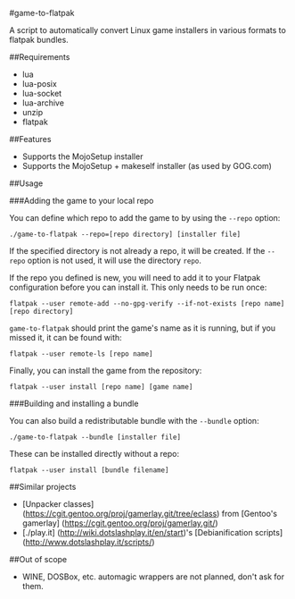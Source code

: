 #game-to-flatpak

A script to automatically convert Linux game installers in various
formats to flatpak bundles.

##Requirements

 - lua
 - lua-posix
 - lua-socket
 - lua-archive
 - unzip
 - flatpak
 
##Features

 - Supports the MojoSetup installer
 - Supports the MojoSetup + makeself installer (as used by GOG.com)

##Usage

###Adding the game to your local repo

You can define which repo to add the game to by using the `--repo` option:
```
./game-to-flatpak --repo=[repo directory] [installer file]
```

If the specified directory is not already a repo, it will be created. If the 
`--repo` option is not used, it will use the directory `repo`.

If the repo you defined is new, you will need to add it to your Flatpak configuration
before you can install it. This only needs to be run once:
```
flatpak --user remote-add --no-gpg-verify --if-not-exists [repo name] [repo directory]
```

`game-to-flatpak` should print the game's name as it is running, but if you missed
it, it can be found with:
```
flatpak --user remote-ls [repo name]
```

Finally, you can install the game from the repository:
```
flatpak --user install [repo name] [game name]
```

###Building and installing a bundle

You can also build a redistributable bundle with the `--bundle` option:
```
./game-to-flatpak --bundle [installer file]
```

These can be installed directly without a repo:

```
flatpak --user install [bundle filename]
```

##Similar projects

 - [Unpacker classes] (https://cgit.gentoo.org/proj/gamerlay.git/tree/eclass) from [Gentoo's gamerlay] (https://cgit.gentoo.org/proj/gamerlay.git/)
 - [./play.it] (http://wiki.dotslashplay.it/en/start)'s [Debianification scripts] (http://www.dotslashplay.it/scripts/)

##Out of scope

 - WINE, DOSBox, etc. automagic wrappers are not planned, don't ask for them.
